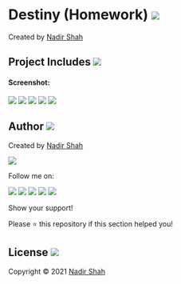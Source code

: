 # Destiny (Homework)  [<img src="https://github.com/iamnadhu/n14-icons/blob/master/ios-icon.png">](https://github.com/iamnadhu/iOS-Udemy/tree/main/Projects/Destiny%20App)
Created by [Nadir Shah](https://github.com/iamnadhu)


## Project Includes [<img src="https://github.com/iamnadhu/n14-icons/blob/master/projects-icon.png">](https://github.com/iamnadhu/iOS-Udemy/tree/main/Projects/Destiny%20App)


#### Screenshot:
[<img src="https://github.com/iamnadhu/iOS-Udemy/blob/main/Projects/Destiny%20App/Resources/01.png">](https://github.com/iamnadhu/iOS-Udemy/tree/main/Projects/Destiny%20App)
[<img src="https://github.com/iamnadhu/iOS-Udemy/blob/main/Projects/Destiny%20App/Resources/02.png">](https://github.com/iamnadhu/iOS-Udemy/tree/main/Projects/Destiny%20App)
[<img src="https://github.com/iamnadhu/iOS-Udemy/blob/main/Projects/Destiny%20App/Resources/03.png">](https://github.com/iamnadhu/iOS-Udemy/tree/main/Projects/Destiny%20App)
[<img src="https://github.com/iamnadhu/iOS-Udemy/blob/main/Projects/Destiny%20App/Resources/04.png">](https://github.com/iamnadhu/iOS-Udemy/tree/main/Projects/Destiny%20App)
[<img src="https://github.com/iamnadhu/iOS-Udemy/blob/main/Projects/Destiny%20App/Resources/05.png">](https://github.com/iamnadhu/iOS-Udemy/tree/main/Projects/Destiny%20App)


## Author  [<img src="https://github.com/iamnadhu/n14-icons/blob/master/auther-icon.png">](https://github.com/iamnadhu)
Created by [Nadir Shah](https://github.com/iamnadhu)

[<img src="https://github.com/iamnadhu/n14-icons/blob/master/nadhu-pic-new.jpg">](https://github.com/iamnadhu)

Follow me on: 

[<img src="https://github.com/iamnadhu/n14-icons/blob/master/instagram-icon.png">](https://www.instagram.com/iamnadhu/)
[<img src="https://github.com/iamnadhu/n14-icons/blob/master/whatsapp-icon.png">](https://api.whatsapp.com/send?phone=917293451396&lang=en)
[<img src="https://github.com/iamnadhu/n14-icons/blob/master/linkedin-icon.png">](https://www.linkedin.com/in/iamnadhu/)
[<img src="https://github.com/iamnadhu/n14-icons/blob/master/facebook-icon.png">](https://www.facebook.com/iamnadhu/)
[<img src="https://github.com/iamnadhu/n14-icons/blob/master/telegram-icon.png">](https://t.me/iamnadhu)

Show your support!

Please ⭐️   this repository if this section helped you!


## License  [<img src="https://github.com/iamnadhu/n14-icons/blob/master/license-icon.png">](https://github.com/iamnadhu/iOS-Udemy/tree/main/Projects/Destiny%20App)
Copyright © 2021 [Nadir Shah](https://github.com/iamnadhu)
